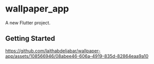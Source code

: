 # wallpaper_app

A new Flutter project.

## Getting Started



https://github.com/laithabdeljabar/wallpaper-app/assets/108566946/08abee46-606a-4919-835d-82864eaa9a10

